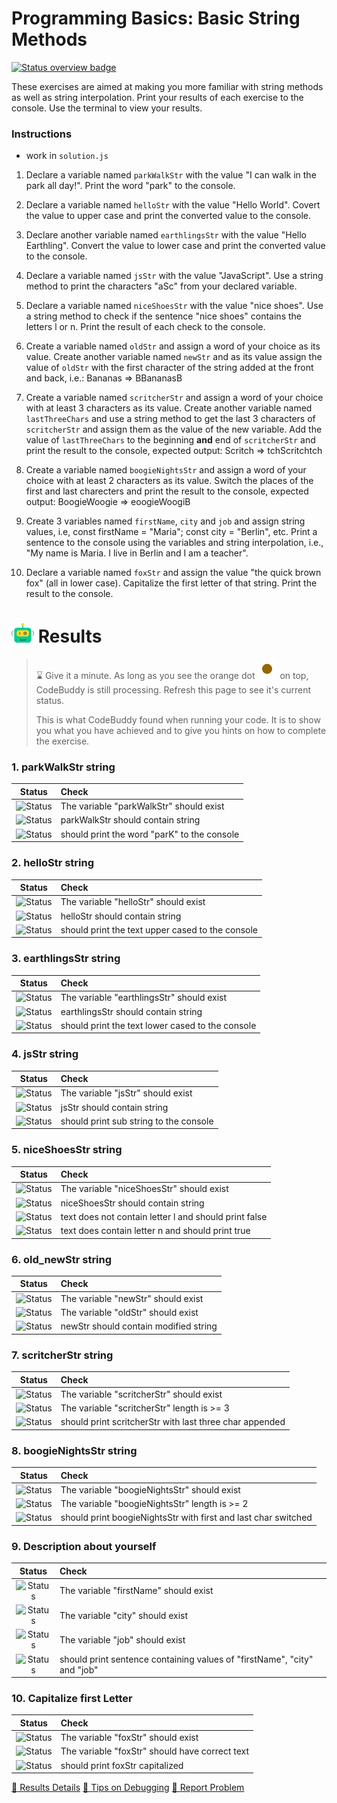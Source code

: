 # Programming Basics: Basic String Methods
[![Status overview badge](../../blob/badges/.github/badges/main/badge.svg)](#-results)


These exercises are aimed at making you more familiar with string methods as well as string interpolation. Print your results of each exercise to the console. Use the terminal to view your results. 

### Instructions
- work in `solution.js`

1. Declare a variable named `parkWalkStr` with the value "I can walk in the park all day!". Print the word "park" to the console.

2. Declare a variable named `helloStr` with the value "Hello World". Covert the value to upper case and print the converted value to the console.

3. Declare another variable named `earthlingsStr` with the value "Hello Earthling". Convert the value to lower case and print the converted value to the console. 

4. Declare a variable named `jsStr` with the value "JavaScript". Use a string method to print the characters "aSc" from your declared variable.

5. Declare a variable named `niceShoesStr` with the value "nice shoes". Use a string method to check if the sentence "nice shoes" contains the letters l or n. Print the result of each check to the console.

6. Create a variable named `oldStr` and assign a word of your choice as its value. Create another variable named `newStr` and as its value assign the value of `oldStr` with the first character of the string added at the front and back, i.e.: Bananas => BBananasB

7. Create a variable named `scritcherStr` and assign a word of your choice with at least 3 characters as its value. Create another variable named `lastThreeChars` and use a string method to get the last 3 characters of `scritcherStr` and assign them as the value of the new variable. Add the value of `lastThreeChars` to the beginning **and** end of `scritcherStr` and print the result to the console, expected output: Scritch => tchScritchtch

8. Create a variable named `boogieNightsStr` and assign a word of your choice with at least 2 characters as its value. Switch the places of the first and last charecters and print the result to the console, expected output: BoogieWoogie => eoogieWoogiB

9. Create 3 variables named `firstName`, `city` and `job` and assign string values, i.e, const firstName = "Maria"; const city = "Berlin", etc. Print a sentence to the console using the variables and string interpolation, i.e., "My name is Maria. I live in Berlin and I am a teacher". 

10. Declare a variable named `foxStr` and assign the value "the quick brown fox" (all in lower case). Capitalize the first letter of that string. Print the result to the console.

[//]: # (autograding info start)
# <img src="https://github.com/DCI-EdTech/autograding-setup/raw/main/assets/bot-large.svg" alt="" data-canonical-src="https://github.com/DCI-EdTech/autograding-setup/raw/main/assets/bot-large.svg" height="31" /> Results
> ⌛ Give it a minute. As long as you see the orange dot ![processing](https://raw.githubusercontent.com/DCI-EdTech/autograding-setup/main/assets/processing.svg) on top, CodeBuddy is still processing. Refresh this page to see it's current status.
>
> This is what CodeBuddy found when running your code. It is to show you what you have achieved and to give you hints on how to complete the exercise.


### 1. parkWalkStr string

|                 Status                  | Check                                                                                    |
| :-------------------------------------: | :--------------------------------------------------------------------------------------- |
| ![Status](../../blob/badges/.github/badges/main/status0.svg) | The variable "parkWalkStr" should exist |
| ![Status](../../blob/badges/.github/badges/main/status1.svg) | parkWalkStr should contain string |
| ![Status](../../blob/badges/.github/badges/main/status2.svg) | should print the word "parK" to the console |

### 2. helloStr string

|                 Status                  | Check                                                                                    |
| :-------------------------------------: | :--------------------------------------------------------------------------------------- |
| ![Status](../../blob/badges/.github/badges/main/status3.svg) | The variable "helloStr" should exist |
| ![Status](../../blob/badges/.github/badges/main/status4.svg) | helloStr should contain string |
| ![Status](../../blob/badges/.github/badges/main/status5.svg) | should print the text upper cased to the console |

### 3. earthlingsStr string

|                 Status                  | Check                                                                                    |
| :-------------------------------------: | :--------------------------------------------------------------------------------------- |
| ![Status](../../blob/badges/.github/badges/main/status6.svg) | The variable "earthlingsStr" should exist |
| ![Status](../../blob/badges/.github/badges/main/status7.svg) | earthlingsStr should contain string |
| ![Status](../../blob/badges/.github/badges/main/status8.svg) | should print the text lower cased to the console |

### 4. jsStr string

|                 Status                  | Check                                                                                    |
| :-------------------------------------: | :--------------------------------------------------------------------------------------- |
| ![Status](../../blob/badges/.github/badges/main/status9.svg) | The variable "jsStr" should exist |
| ![Status](../../blob/badges/.github/badges/main/status10.svg) | jsStr should contain string |
| ![Status](../../blob/badges/.github/badges/main/status11.svg) | should print sub string to the console |

### 5. niceShoesStr string

|                 Status                  | Check                                                                                    |
| :-------------------------------------: | :--------------------------------------------------------------------------------------- |
| ![Status](../../blob/badges/.github/badges/main/status12.svg) | The variable "niceShoesStr" should exist |
| ![Status](../../blob/badges/.github/badges/main/status13.svg) | niceShoesStr should contain string |
| ![Status](../../blob/badges/.github/badges/main/status14.svg) | text does not contain letter l and should print false |
| ![Status](../../blob/badges/.github/badges/main/status15.svg) | text does contain letter n and should print true |

### 6. old_newStr string

|                 Status                  | Check                                                                                    |
| :-------------------------------------: | :--------------------------------------------------------------------------------------- |
| ![Status](../../blob/badges/.github/badges/main/status16.svg) | The variable "newStr" should exist |
| ![Status](../../blob/badges/.github/badges/main/status17.svg) | The variable "oldStr" should exist |
| ![Status](../../blob/badges/.github/badges/main/status18.svg) | newStr should contain modified string |

### 7. scritcherStr string

|                 Status                  | Check                                                                                    |
| :-------------------------------------: | :--------------------------------------------------------------------------------------- |
| ![Status](../../blob/badges/.github/badges/main/status19.svg) | The variable "scritcherStr" should exist |
| ![Status](../../blob/badges/.github/badges/main/status20.svg) | The variable "scritcherStr" length is >= 3 |
| ![Status](../../blob/badges/.github/badges/main/status21.svg) | should print scritcherStr with last three char appended |

### 8. boogieNightsStr string

|                 Status                  | Check                                                                                    |
| :-------------------------------------: | :--------------------------------------------------------------------------------------- |
| ![Status](../../blob/badges/.github/badges/main/status22.svg) | The variable "boogieNightsStr" should exist |
| ![Status](../../blob/badges/.github/badges/main/status23.svg) | The variable "boogieNightsStr" length is >= 2 |
| ![Status](../../blob/badges/.github/badges/main/status24.svg) | should print boogieNightsStr with first and last char switched |

### 9. Description about yourself

|                 Status                  | Check                                                                                    |
| :-------------------------------------: | :--------------------------------------------------------------------------------------- |
| ![Status](../../blob/badges/.github/badges/main/status25.svg) | The variable "firstName" should exist |
| ![Status](../../blob/badges/.github/badges/main/status26.svg) | The variable "city" should exist |
| ![Status](../../blob/badges/.github/badges/main/status27.svg) | The variable "job" should exist |
| ![Status](../../blob/badges/.github/badges/main/status28.svg) | should print sentence containing values of "firstName", "city" and "job" |

### 10. Capitalize first Letter

|                 Status                  | Check                                                                                    |
| :-------------------------------------: | :--------------------------------------------------------------------------------------- |
| ![Status](../../blob/badges/.github/badges/main/status29.svg) | The variable "foxStr" should exist |
| ![Status](../../blob/badges/.github/badges/main/status30.svg) | The variable "foxStr" should have correct text |
| ![Status](../../blob/badges/.github/badges/main/status31.svg) | should print foxStr capitalized |



[🔬 Results Details](../../actions)
[🐞 Tips on Debugging](https://github.com/DCI-EdTech/autograding-setup/wiki/How-to-work-with-CodeBuddy)
[📢 Report Problem](https://docs.google.com/forms/d/e/1FAIpQLSfS8wPh6bCMTLF2wmjiE5_UhPiOEnubEwwPLN_M8zTCjx5qbg/viewform?usp=pp_url&entry.652569746=PB-strings-basic-methods)


[//]: # (autograding info end)
